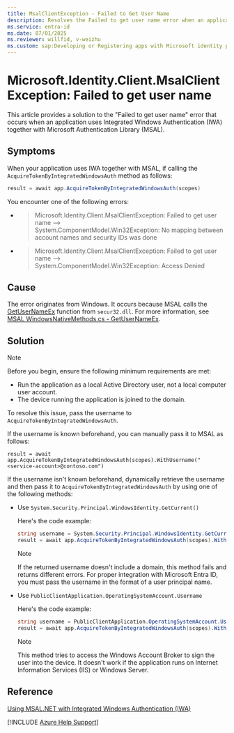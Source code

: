 ```yaml
---
title: MsalClientException - Failed to Get User Name
description: Resolves the Failed to get user name error when an application uses Integrated Windows Authentication (IWA) with Microsoft Authentication Library (MSAL).
ms.service: entra-id
ms.date: 07/01/2025
ms.reviewer: willfid, v-weizhu
ms.custom: sap:Developing or Registering apps with Microsoft identity platform
---
```


# Microsoft.Identity.Client.MsalClientException: Failed to get user name

This article provides a solution to the "Failed to get user name" error that occurs when an application uses Integrated Windows Authentication (IWA) together with Microsoft Authentication Library (MSAL).

## Symptoms

When your application uses IWA together with MSAL, if calling the `AcquireTokenByIntegratedWindowsAuth` method as follows:

```csharp
result = await app.AcquireTokenByIntegratedWindowsAuth(scopes)
```

You encounter one of the following errors:  

- > Microsoft.Identity.Client.MsalClientException: Failed to get user name —>  
  > System.ComponentModel.Win32Exception: No mapping between account names and security IDs was done 

- > Microsoft.Identity.Client.MsalClientException: Failed to get user name —>  
  > System.ComponentModel.Win32Exception: Access Denied

## Cause

The error originates from Windows. It occurs because MSAL calls the [GetUserNameEx](/windows/win32/api/secext/nf-secext-getusernameexa) function from `secur32.dll`. For more information, see [MSAL WindowsNativeMethods.cs - GetUserNameEx](https://github.com/AzureAD/microsoft-authentication-library-for-dotnet/blob/01ecd12464007fc1988b6a127aa0b1b980bca1ed/src/client/Microsoft.Identity.Client/Platforms/Features/DesktopOS/WindowsNativeMethods.cs#L66).

## Solution

> [!NOTE]
> Before you begin, ensure the following minimum requirements are met:
>
> - Run the application as a local Active Directory user, not a local computer user account.
> - The device running the application is joined to the domain.

To resolve this issue, pass the username to `AcquireTokenByIntegratedWindowsAuth`.

If the username is known beforehand, you can manually pass it to MSAL as follows:

`result = await app.AcquireTokenByIntegratedWindowsAuth(scopes).WithUsername("<service-account>@contoso.com")`

If the username isn't known beforehand, dynamically retrieve the username and then pass it to `AcquireTokenByIntegratedWindowsAuth` by using one of the following methods:

- Use `System.Security.Principal.WindowsIdentity.GetCurrent()`

    Here's the code example:

    ```csharp
    string username = System.Security.Principal.WindowsIdentity.GetCurrent().Name;
    result = await app.AcquireTokenByIntegratedWindowsAuth(scopes).WithUsername(username)
    ```

    > [!NOTE]
    > If the returned username doesn't include a domain, this method fails and returns different errors. For proper integration with Microsoft Entra ID, you must pass the username in the format of a user principal name.

- Use `PublicClientApplication.OperatingSystemAccount.Username`

    Here's the code example:

    ```csharp
    string username = PublicClientApplication.OperatingSystemAccount.Username;
    result = await app.AcquireTokenByIntegratedWindowsAuth(scopes).WithUsername(username)
    ```

    > [!NOTE]
    > This method tries to access the Windows Account Broker to sign the user into the device. It doesn't work if the application runs on Internet Information Services (IIS) or Windows Server.

## Reference

[Using MSAL.NET with Integrated Windows Authentication (IWA)](/entra/msal/dotnet/acquiring-tokens/desktop-mobile/integrated-windows-authentication)

[!INCLUDE [Azure Help Support](../../../includes/azure-help-support.md)]

